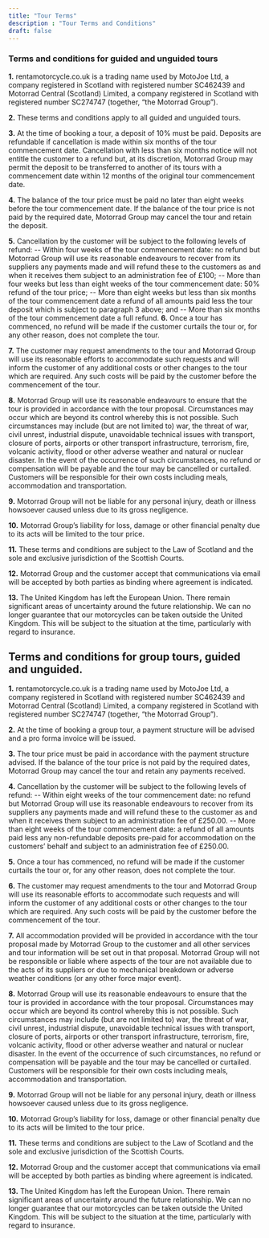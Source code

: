 ```yaml
---
title: "Tour Terms"
description : "Tour Terms and Conditions"
draft: false
---
```

### Terms and conditions for guided and unguided tours

**1.** rentamotorcycle.co.uk is a trading name used by MotoJoe Ltd, a company registered in Scotland with registered number SC462439 and Motorrad Central (Scotland) Limited, a company registered in Scotland with registered number SC274747 (together, “the Motorrad Group”).

**2.** These terms and conditions apply to all guided and unguided tours.

**3.** At the time of booking a tour, a deposit of 10% must be paid. Deposits are refundable if cancellation is made within six months of the tour commencement date. Cancellation with less than six months notice will not entitle the customer to a refund but, at its discretion, Motorrad Group may permit the deposit to be transferred to another of its tours with a commencement date within 12 months of the original tour commencement date.

**4.** The balance of the tour price must be paid no later than eight weeks before the tour commencement date. If the balance of the tour price is not paid by the required date, Motorrad Group may cancel the tour and retain the deposit.

**5.** Cancellation by the customer will be subject to the following levels of refund:
    -- Within four weeks of the tour commencement date: no refund but Motorrad Group will use its reasonable endeavours to recover from its suppliers any payments made and will refund these to the customers as and when it receives them subject to an administration fee of £100;
    -- More than four weeks but less than eight weeks of the tour commencement date: 50% refund of the tour price;
    -- More than eight weeks but less than six months of the tour commencement date a refund of all amounts paid less the tour deposit which is subject to paragraph 3 above; and
    -- More than six months of the tour commencement date a full refund.
**6.** Once a tour has commenced, no refund will be made if the customer curtails the tour or, for any other reason, does not complete the tour.

**7.** The customer may request amendments to the tour and Motorrad Group will use its reasonable efforts to accommodate such requests and will inform the customer of any additional costs or other changes to the tour which are required. Any such costs will be paid by the customer before the commencement of the tour.

**8.** Motorrad Group will use its reasonable endeavours to ensure that the tour is provided in accordance with the tour proposal. Circumstances may occur which are beyond its control whereby this is not possible. Such circumstances may include (but are not limited to) war, the threat of war, civil unrest, industrial dispute, unavoidable technical issues with transport, closure of ports, airports or other transport infrastructure, terrorism, fire, volcanic activity, flood or other adverse weather and natural or nuclear disaster. In the event of the occurrence of such circumstances, no refund or compensation will be payable and the tour may be cancelled or curtailed. Customers will be responsible for their own costs including meals, accommodation and transportation.

**9.** Motorrad Group will not be liable for any personal injury, death or illness howsoever caused unless due to its gross negligence.

**10.** Motorrad Group’s liability for loss, damage or other financial penalty due to its acts will be limited to the tour price.

**11.** These terms and conditions are subject to the Law of Scotland and the sole and exclusive jurisdiction of the Scottish Courts.

**12.** Motorrad Group and the customer accept that communications via email will be accepted by both parties as binding where agreement is indicated.

**13.** The United Kingdom has left the European Union.  There remain significant areas of uncertainty around the future relationship.  We can no longer guarantee that our motorcycles can be taken outside the United Kingdom.  This will be subject to the situation at the time, particularly with regard to insurance.
&nbsp; 
&nbsp;

## Terms and conditions for group tours, guided and unguided.

**1.** rentamotorcycle.co.uk is a trading name used by MotoJoe Ltd, a company registered in Scotland with registered number SC462439 and Motorrad Central (Scotland) Limited, a company registered in Scotland with registered number SC274747 (together, “the Motorrad Group”).

**2.** At the time of booking a group tour, a payment structure will be advised and a pro forma invoice will be issued.

**3.** The tour price must be paid in accordance with the payment structure advised. If the balance of the tour price is not paid by the required dates, Motorrad Group may cancel the tour and retain any payments received.

**4.** Cancellation by the customer will be subject to the following levels of refund:
    -- Within eight weeks of the tour commencement date: no refund but Motorrad Group will use its reasonable endeavours to recover from its suppliers any payments made and will refund these to the customer as and when it receives them subject to an administration fee of £250.00.
    -- More than eight weeks of the tour commencement date: a refund of all amounts paid less any non-refundable deposits pre-paid for accommodation on the customers’ behalf and subject to an administration fee of £250.00.

**5.** Once a tour has commenced, no refund will be made if the customer curtails the tour or, for any other reason, does not complete the tour.

**6.** The customer may request amendments to the tour and Motorrad Group will use its reasonable efforts to accommodate such requests and will inform the customer of any additional costs or other changes to the tour which are required. Any such costs will be paid by the customer before the commencement of the tour.

**7.** All accommodation provided will be provided in accordance with the tour proposal made by Motorrad Group to the customer and all other services and tour information will be set out in that proposal. Motorrad Group will not be responsible or liable where aspects of the tour are not available due to the acts of its suppliers or due to mechanical breakdown or adverse weather conditions (or any other force major event).

**8.** Motorrad Group will use its reasonable endeavours to ensure that the tour is provided in accordance with the tour proposal. Circumstances may occur which are beyond its control whereby this is not possible. Such circumstances may include (but are not limited to) war, the threat of war, civil unrest, industrial dispute, unavoidable technical issues with transport, closure of ports, airports or other transport infrastructure, terrorism, fire, volcanic activity, flood or other adverse weather and natural or nuclear disaster. In the event of the occurrence of such circumstances, no refund or compensation will be payable and the tour may be cancelled or curtailed. Customers will be responsible for their own costs including meals, accommodation and transportation.

**9.** Motorrad Group will not be liable for any personal injury, death or illness howsoever caused unless due to its gross negligence.

**10.** Motorrad Group’s liability for loss, damage or other financial penalty due to its acts will be limited to the tour price.

**11.** These terms and conditions are subject to the Law of Scotland and the sole and exclusive jurisdiction of the Scottish Courts.

**12.** Motorrad Group and the customer accept that communications via email will be accepted by both parties as binding where agreement is indicated.

**13.** The United Kingdom has left the European Union.  There remain significant areas of uncertainty around the future relationship.  We can no longer guarantee that our motorcycles can be taken outside the United Kingdom.  This will be subject to the situation at the time, particularly with regard to insurance.